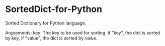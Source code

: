 # SortedDict-for-Python

Sorted Dictionary for Python language.

Arguements:
    key: The key to be used for sorting. if "key", the dict is sorted by key, if "value", the dict is sorted by value.